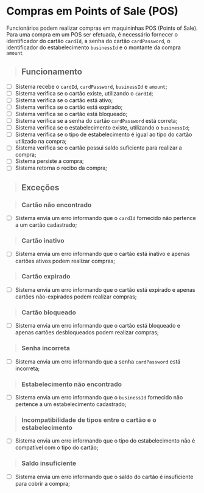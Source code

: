 # Compras em Points of Sale (POS)

Funcionários podem realizar compras em maquininhas POS (Points of Sale). Para uma compra em um POS ser efetuada, é necessário fornecer o identificador do cartão `cardId`, a senha do cartão `cardPassword`, o identificador do estabelecimento `businessId` e o montante da compra `amount`

> ## Funcionamento

- [ ] Sistema recebe o `cardId`, `cardPassword`, `businessId` e `amount`;
- [ ] Sistema verifica se o cartão existe, utilizando o `cardId`;
- [ ] Sistema verifica se o cartão está ativo;
- [ ] Sistema verifica se o cartão está expirado;
- [ ] Sistema verifica se o cartão está bloqueado;
- [ ] Sistema verifica se a senha do cartão `cardPassword` está correta;
- [ ] Sistema verifica se o estabelecimento existe, utilizando o `businessId`;
- [ ] Sistema verifica se o tipo de estabelecimento é igual ao tipo do cartão utilizado na compra;
- [ ] Sistema verifica se o cartão possui saldo suficiente para realizar a compra;
- [ ] Sistema persiste a compra;
- [ ] Sistema retorna o recibo da compra;

> ## Exceções

> ### Cartão não encontrado

- [ ] Sistema envia um erro informando que o `cardId` fornecido não pertence a um cartão cadastrado;

> ### Cartão inativo

- [ ] Sistema envia um erro informando que o cartão está inativo e apenas cartões ativos podem realizar compras;

> ### Cartão expirado

- [ ] Sistema envia um erro informando que o cartão está expirado e apenas cartões não-expirados podem realizar compras;

> ### Cartão bloqueado

- [ ] Sistema envia um erro informando que o cartão está bloqueado e apenas cartões desbloqueados podem realizar compras;

> ### Senha incorreta

- [ ] Sistema envia um erro informando que a senha `cardPassword` está incorreta;

> ### Estabelecimento não encontrado

- [ ] Sistema envia um erro informando que o `businessId` fornecido não pertence a um estabelecimento cadastrado;

> ### Incompatibilidade de tipos entre o cartão e o estabelecimento

- [ ] Sistema envia um erro informando que o tipo do estabelecimento não é compatível com o tipo do cartão;

> ### Saldo insuficiente

- [ ] Sistema envia um erro informando que o saldo do cartão é insuficiente para cobrir a compra;
